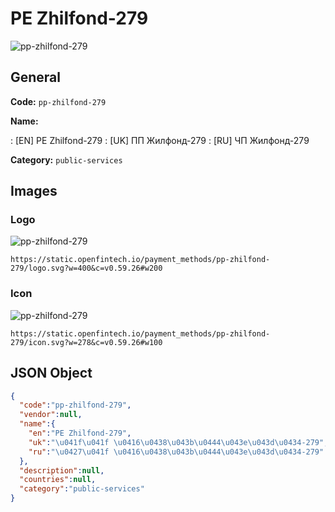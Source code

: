 
# PE Zhilfond-279 
![pp-zhilfond-279](https://static.openfintech.io/payment_methods/pp-zhilfond-279/logo.svg?w=400&c=v0.59.26#w200)  

## General 
**Code:** `pp-zhilfond-279` 
 
**Name:** 
 
:	[EN] PE Zhilfond-279 
:	[UK] ПП Жилфонд-279 
:	[RU] ЧП Жилфонд-279 
 
**Category:** `public-services` 
 

## Images 

### Logo 
![pp-zhilfond-279](https://static.openfintech.io/payment_methods/pp-zhilfond-279/logo.svg?w=400&c=v0.59.26#w200)  

```
https://static.openfintech.io/payment_methods/pp-zhilfond-279/logo.svg?w=400&c=v0.59.26#w200
```  

### Icon 
![pp-zhilfond-279](https://static.openfintech.io/payment_methods/pp-zhilfond-279/icon.svg?w=278&c=v0.59.26#w100)  

```
https://static.openfintech.io/payment_methods/pp-zhilfond-279/icon.svg?w=278&c=v0.59.26#w100
```  

## JSON Object 

```json
{
  "code":"pp-zhilfond-279",
  "vendor":null,
  "name":{
    "en":"PE Zhilfond-279",
    "uk":"\u041f\u041f \u0416\u0438\u043b\u0444\u043e\u043d\u0434-279",
    "ru":"\u0427\u041f \u0416\u0438\u043b\u0444\u043e\u043d\u0434-279"
  },
  "description":null,
  "countries":null,
  "category":"public-services"
}
```  
